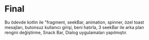 # Final

Bu ödevde kotlin ile 
"fragment,
seekBar,
animation,
spinner,
özel toast mesajları,
butonsuz kullanıcı girişi,
beni hatırla,
3 seekBar ile arka plan rengini değiştirme,
Snack Bar,
Dialog uygulamaları yapılmıştır.
